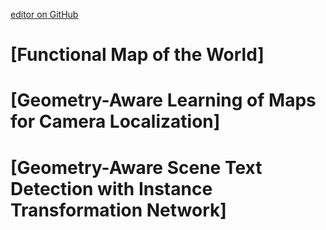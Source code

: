 [editor on GitHub](https://github.com/fsword73/jianyang.github.io/edit/master/Aerial.md)

# [Functional Map of the World]
# [Geometry-Aware Learning of Maps for Camera Localization]
# [Geometry-Aware Scene Text Detection with Instance Transformation Network]
